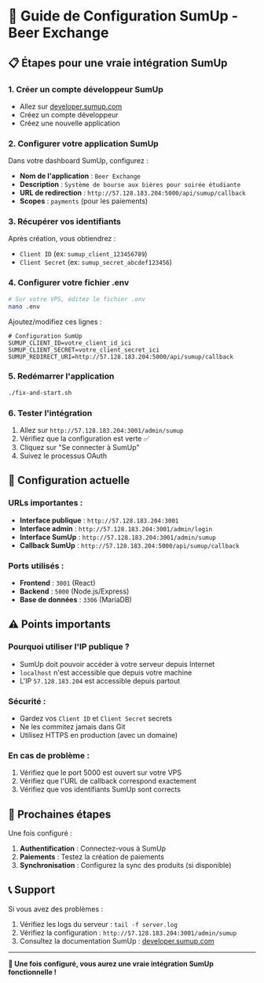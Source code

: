 # 🚀 Guide de Configuration SumUp - Beer Exchange

## 📋 **Étapes pour une vraie intégration SumUp**

### 1. **Créer un compte développeur SumUp**
- Allez sur [developer.sumup.com](https://developer.sumup.com)
- Créez un compte développeur
- Créez une nouvelle application

### 2. **Configurer votre application SumUp**
Dans votre dashboard SumUp, configurez :
- **Nom de l'application** : `Beer Exchange`
- **Description** : `Système de bourse aux bières pour soirée étudiante`
- **URL de redirection** : `http://57.128.183.204:5000/api/sumup/callback`
- **Scopes** : `payments` (pour les paiements)

### 3. **Récupérer vos identifiants**
Après création, vous obtiendrez :
- `Client ID` (ex: `sumup_client_123456789`)
- `Client Secret` (ex: `sumup_secret_abcdef123456`)

### 4. **Configurer votre fichier .env**
```bash
# Sur votre VPS, éditez le fichier .env
nano .env
```

Ajoutez/modifiez ces lignes :
```env
# Configuration SumUp
SUMUP_CLIENT_ID=votre_client_id_ici
SUMUP_CLIENT_SECRET=votre_client_secret_ici
SUMUP_REDIRECT_URI=http://57.128.183.204:5000/api/sumup/callback
```

### 5. **Redémarrer l'application**
```bash
./fix-and-start.sh
```

### 6. **Tester l'intégration**
1. Allez sur `http://57.128.183.204:3001/admin/sumup`
2. Vérifiez que la configuration est verte ✅
3. Cliquez sur "Se connecter à SumUp"
4. Suivez le processus OAuth

## 🔧 **Configuration actuelle**

### **URLs importantes :**
- **Interface publique** : `http://57.128.183.204:3001`
- **Interface admin** : `http://57.128.183.204:3001/admin/login`
- **Interface SumUp** : `http://57.128.183.204:3001/admin/sumup`
- **Callback SumUp** : `http://57.128.183.204:5000/api/sumup/callback`

### **Ports utilisés :**
- **Frontend** : `3001` (React)
- **Backend** : `5000` (Node.js/Express)
- **Base de données** : `3306` (MariaDB)

## ⚠️ **Points importants**

### **Pourquoi utiliser l'IP publique ?**
- SumUp doit pouvoir accéder à votre serveur depuis Internet
- `localhost` n'est accessible que depuis votre machine
- L'IP `57.128.183.204` est accessible depuis partout

### **Sécurité :**
- Gardez vos `Client ID` et `Client Secret` secrets
- Ne les commitez jamais dans Git
- Utilisez HTTPS en production (avec un domaine)

### **En cas de problème :**
1. Vérifiez que le port 5000 est ouvert sur votre VPS
2. Vérifiez que l'URL de callback correspond exactement
3. Vérifiez que vos identifiants SumUp sont corrects

## 🎯 **Prochaines étapes**

Une fois configuré :
1. **Authentification** : Connectez-vous à SumUp
2. **Paiements** : Testez la création de paiements
3. **Synchronisation** : Configurez la sync des produits (si disponible)

## 📞 **Support**

Si vous avez des problèmes :
1. Vérifiez les logs du serveur : `tail -f server.log`
2. Vérifiez la configuration : `http://57.128.183.204:3001/admin/sumup`
3. Consultez la documentation SumUp : [developer.sumup.com](https://developer.sumup.com)

---

**🎉 Une fois configuré, vous aurez une vraie intégration SumUp fonctionnelle !**

